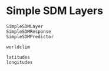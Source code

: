 # Simple SDM Layers

```@docs
SimpleSDMLayer
SimpleSDMResponse
SimpleSDMPredictor
```

```@docs
worldclim
```
```@docs
latitudes
longitudes
```
